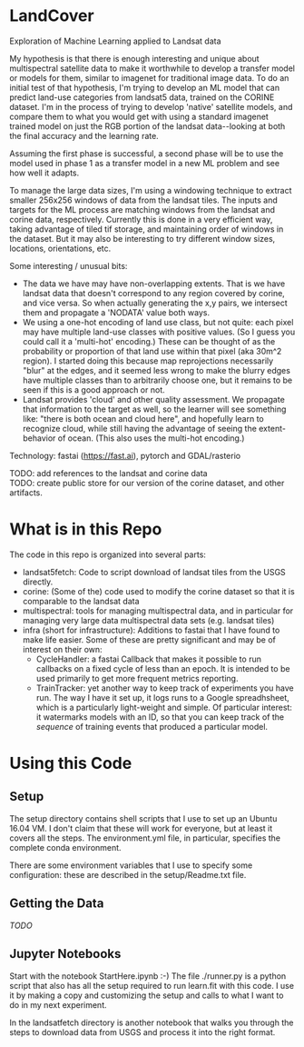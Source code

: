# LandCover
Exploration of Machine Learning applied to Landsat data

My hypothesis is that there is enough interesting and unique about multispectral satellite data to make it worthwhile to
develop a transfer model or models for them, similar to imagenet for traditional image data.  To do an initial test of that hypothesis, 
I'm trying to develop an ML model that can predict land-use categories from landsat5 data, trained on the CORINE dataset.  I'm in the
process of trying to develop 'native' satellite models, and compare them to what you would get with using a standard imagenet
trained model on just the RGB portion of the landsat data--looking at both the final accuracy and the learning rate.  

Assuming the first phase is successful, a second phase will be to use the model used in phase 1 as a transfer model in a new ML 
problem and see how well it adapts.

To manage the large data sizes, I'm using a windowing technique to extract smaller 256x256 windows of data from the landsat tiles.
The inputs and targets for the ML process are matching windows from the landsat and corine data, respectively.
Currently this is done in a very efficient way, taking advantage of tiled tif storage, and maintaining order of windows in the dataset.
But it may also be interesting to try different window sizes, locations, orientations, etc.

Some interesting / unusual bits:

* The data we have may have non-overlapping extents.  That is we have landsat data that doesn't correspond to any region covered by
corine, and vice versa.  So when actually generating the x,y pairs, we intersect them and propagate a 'NODATA' value both ways.
* We using a one-hot encoding of land use class, but not quite: each pixel may have multiple land-use classes with positive values.
(So I guess you could call it a 'multi-hot' encoding.)  These can be thought of as the probability or proportion of that land use 
within that pixel (aka 30m^2 region).  I started doing this because map reprojections necessarily "blur" at the edges, and it seemed
less wrong to make the blurry edges have multiple classes than to arbitrarily choose one, but it remains to be seen if this is a good
approach or not.
* Landsat provides 'cloud' and other quality assessment.  We propagate that information to the target as well, so the learner
will see something like: "there is both ocean and cloud here", and hopefully learn to recognize cloud, while still having the
advantage of seeing the extent-behavior of ocean.  (This also uses the multi-hot encoding.)

Technology: fastai (https://fast.ai), pytorch and GDAL/rasterio

TODO: add references to the landsat and corine data<br>
TODO: create public store for our version of the corine dataset, and other artifacts.

# What is in this Repo

The code in this repo is organized into several parts:
* landsat5fetch: Code to script download of landsat tiles from the USGS directly.
* corine: (Some of the) code used to modify the corine dataset so that it is comparable to the landsat data
* multispectral: tools for managing multispectral data, and in particular for managing very large data multispectral 
data sets (e.g. landsat tiles)
* infra (short for infrastructure):  Additions to fastai that I have found to make life easier.  Some of these are pretty
significant and may be of interest on their own:
    * CycleHandler: a fastai Callback that makes it possible to run callbacks on a fixed cycle of less than an epoch.
    It is intended to be used primarily to get more frequent metrics reporting.
    * TrainTracker: yet another way to keep track of experiments you have run.  The way I have it set up, it logs runs
    to a Google spreadhsheet, which is a particularly light-weight and simple.  Of particular interest: it watermarks
    models with an ID, so that you can keep track of the _sequence_ of training events that produced a particular model.


# Using this Code
## Setup

The setup directory contains shell scripts that I use to set up an Ubuntu 16.04 VM.  I don't claim that these will work for everyone, but
at least it covers all the steps.  The environment.yml file, in particular, specifies the complete conda environment.

There are some environment variables that I use to specify some configuration: these are described in the setup/Readme.txt file.

## Getting the Data

_TODO_

## Jupyter Notebooks

Start with the notebook StartHere.ipynb :-)
The file ./runner.py is a python script that also has all the setup required to run learn.fit with this code.  I use it by making a copy and
customizing the setup and calls to what I want to do in my next experiment.

In the landsatfetch directory is another notebook that walks you through the steps to download data from USGS and process it into the right format.